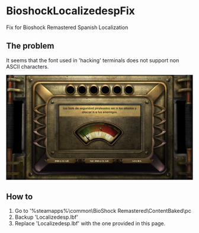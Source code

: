 # BioshockLocalizedespFix
Fix for Bioshock Remastered Spanish Localization

## The problem

It seems that the font used in 'hacking' terminals does not support non ASCII characters. 

![Bug Picture](./Assets/20200501214236_1.jpg)


## How to

1. Go to '%steamapps%\common\BioShock Remastered\ContentBaked\pc
2. Backup 'Localizedesp.lbf'
3. Replace 'Localizedesp.lbf' with the one provided in this page. 
